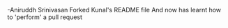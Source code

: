 -Aniruddh Srinivasan Forked Kunal's README file 
And now has learnt how to 'perform' a pull request
